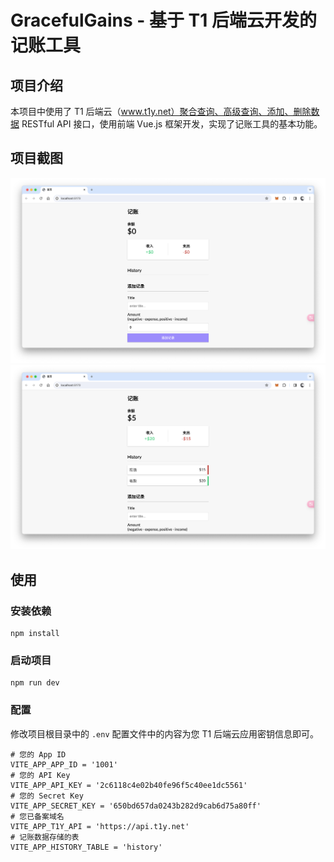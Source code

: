 # GracefulGains - 基于 T1 后端云开发的记账工具

## 项目介绍

本项目中使用了 T1 后端云（www.t1y.net）聚合查询、高级查询、添加、删除数据 RESTful API 接口，使用前端 Vue.js 框架开发，实现了记账工具的基本功能。

## 项目截图

![alt 截屏](./images/1.png)
![alt 截屏](./images/2.png)

## 使用

### 安装依赖

```shell
npm install
```

### 启动项目

```shell
npm run dev
```

### 配置

修改项目根目录中的 `.env` 配置文件中的内容为您 T1 后端云应用密钥信息即可。

```env
# 您的 App ID
VITE_APP_APP_ID = '1001'
# 您的 API Key
VITE_APP_API_KEY = '2c6118c4e02b40fe96f5c40ee1dc5561'
# 您的 Secret Key
VITE_APP_SECRET_KEY = '650bd657da0243b282d9cab6d75a80ff'
# 您已备案域名
VITE_APP_T1Y_API = 'https://api.t1y.net'
# 记账数据存储的表
VITE_APP_HISTORY_TABLE = 'history'
```

